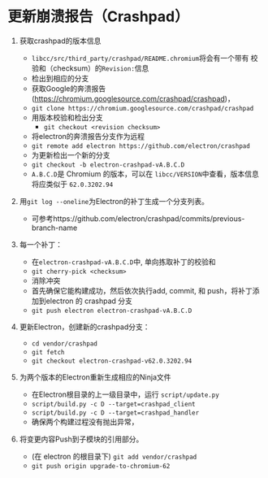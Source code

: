 # 更新崩溃报告（Crashpad）

1. 获取crashpad的版本信息
    
    - `libcc/src/third_party/crashpad/README.chromium`将会有一个带有 校验和（checksum）的`Revision:`信息
    - 检出到相应的分支
    - 获取Google的奔溃报告 (https://chromium.googlesource.com/crashpad/crashpad)，
    - `git clone https://chromium.googlesource.com/crashpad/crashpad`
    - 用版本校验和检出分支 
        - `git checkout <revision checksum>`
    - 将electron的奔溃报告分支作为远程
    - `git remote add electron https://github.com/electron/crashpad`
    - 为更新检出一个新的分支
    - `git checkout -b electron-crashpad-vA.B.C.D`
    - `A.B.C.D`是 Chromium 的版本，可以在 `libcc/VERSION`中查看，版本信息将应类似于 `62.0.3202.94`

2. 用`git log --oneline`为Electron的补丁生成一个分支列表。
    
    - 可参考https://github.com/electron/crashpad/commits/previous-branch-name

3. 每一个补丁：
    
    - 在`electron-crashpad-vA.B.C.D`中, 单向拣取补丁的校验和
    - `git cherry-pick <checksum>`
    - 消除冲突
    - 首先确保它能构建成功，然后依次执行add, commit, 和 push，将补丁添加到electron 的 crashpad 分支
    - `git push electron electron-crashpad-vA.B.C.D`

4. 更新Electron，创建新的crashpad分支：
    
    - `cd vendor/crashpad`
    - `git fetch`
    - `git checkout electron-crashpad-v62.0.3202.94`
5. 为两个版本的Electron重新生成相应的Ninja文件 
    - 在Electron根目录的上一级目录中，运行 `script/update.py`
    - `script/build.py -c D --target=crashpad_client`
    - `script/build.py -c D --target=crashpad_handler`
    - 确保两个构建过程没有抛出异常，
6. 将变更内容Push到子模块的引用部分。 
    - (在 electron 的根目录下) `git add vendor/crashpad`
    - `git push origin upgrade-to-chromium-62`